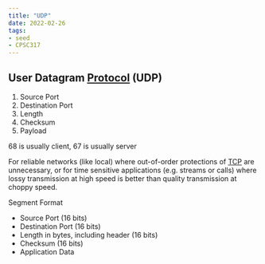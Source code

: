 ```yaml
---
title: "UDP"
date: 2022-02-26
tags:
- seed
- CPSC317
---
```


## User Datagram [Protocol](thoughts/Protocol.md) (UDP)
1. Source Port
2. Destination Port
3. Length
4. Checksum
5. Payload

68 is usually client, 67 is usually server

For reliable networks (like local) where out-of-order protections of [TCP](thoughts/TCP.md) are unnecessary, or for time sensitive applications (e.g. streams or calls) where lossy transmission at high speed is better than quality transmission at choppy speed.

Segment Format
- Source Port (16 bits)
- Destination Port (16 bits)
- Length in bytes, including header (16 bits)
- Checksum (16 bits)
- Application Data